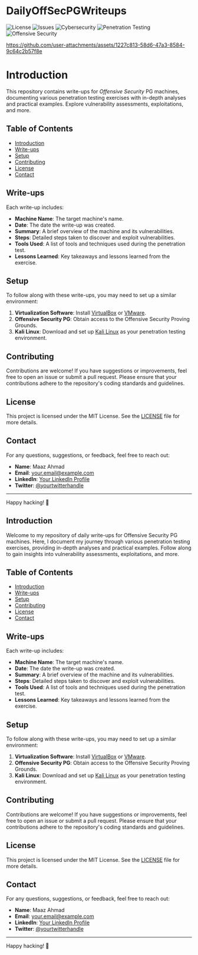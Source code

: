 # DailyOffSecPGWriteups

![License](https://img.shields.io/github/license/maazahmaad/OffSec-Proving-Grounds-Writeups)
![Issues](https://img.shields.io/github/issues/maazahmaad/OffSec-Proving-Grounds-Writeups)
![Cybersecurity](https://img.shields.io/badge/Cybersecurity-Expert-blue)
![Penetration Testing](https://img.shields.io/badge/Penetration%20Testing-Professional-green)
![Offensive Security](https://img.shields.io/badge/Offensive%20Security-Advanced-red)


https://github.com/user-attachments/assets/1227c813-58d6-47a3-8584-9c64c2b57f8e

# Introduction

This repository contains write-ups for *Offensive Security* PG machines, documenting various penetration testing exercises with in-depth analyses and practical examples. Explore vulnerability assessments, exploitations, and more.

## Table of Contents

- [Introduction](#introduction)
- [Write-ups](#write-ups)
- [Setup](#setup)
- [Contributing](#contributing)
- [License](#license)
- [Contact](#contact)

## Write-ups

Each write-up includes:
- **Machine Name**: The target machine's name.
- **Date**: The date the write-up was created.
- **Summary**: A brief overview of the machine and its vulnerabilities.
- **Steps**: Detailed steps taken to discover and exploit vulnerabilities.
- **Tools Used**: A list of tools and techniques used during the penetration test.
- **Lessons Learned**: Key takeaways and lessons learned from the exercise.

## Setup

To follow along with these write-ups, you may need to set up a similar environment:

1. **Virtualization Software**: Install [VirtualBox](https://www.virtualbox.org/) or [VMware](https://www.vmware.com/).
2. **Offensive Security PG**: Obtain access to the Offensive Security Proving Grounds.
3. **Kali Linux**: Download and set up [Kali Linux](https://www.kali.org/) as your penetration testing environment.

## Contributing

Contributions are welcome! If you have suggestions or improvements, feel free to open an issue or submit a pull request. Please ensure that your contributions adhere to the repository's coding standards and guidelines.

## License

This project is licensed under the MIT License. See the [LICENSE](LICENSE) file for more details.

## Contact

For any questions, suggestions, or feedback, feel free to reach out:

- **Name**: Maaz Ahmad
- **Email**: [your.email@example.com](mailto:your.email@example.com)
- **LinkedIn**: [Your LinkedIn Profile](https://www.linkedin.com/in/yourprofile)
- **Twitter**: [@yourtwitterhandle](https://twitter.com/yourtwitterhandle)

---

Happy hacking! 🚀


## Introduction

Welcome to my repository of daily write-ups for Offensive Security PG machines. Here, I document my journey through various penetration testing exercises, providing in-depth analyses and practical examples. Follow along to gain insights into vulnerability assessments, exploitations, and more.

## Table of Contents

- [Introduction](#introduction)
- [Write-ups](#write-ups)
- [Setup](#setup)
- [Contributing](#contributing)
- [License](#license)
- [Contact](#contact)

## Write-ups

Each write-up includes:
- **Machine Name**: The target machine's name.
- **Date**: The date the write-up was created.
- **Summary**: A brief overview of the machine and its vulnerabilities.
- **Steps**: Detailed steps taken to discover and exploit vulnerabilities.
- **Tools Used**: A list of tools and techniques used during the penetration test.
- **Lessons Learned**: Key takeaways and lessons learned from the exercise.

## Setup

To follow along with these write-ups, you may need to set up a similar environment:

1. **Virtualization Software**: Install [VirtualBox](https://www.virtualbox.org/) or [VMware](https://www.vmware.com/).
2. **Offensive Security PG**: Obtain access to the Offensive Security Proving Grounds.
3. **Kali Linux**: Download and set up [Kali Linux](https://www.kali.org/) as your penetration testing environment.

## Contributing

Contributions are welcome! If you have suggestions or improvements, feel free to open an issue or submit a pull request. Please ensure that your contributions adhere to the repository's coding standards and guidelines.

## License

This project is licensed under the MIT License. See the [LICENSE](LICENSE) file for more details.

## Contact

For any questions, suggestions, or feedback, feel free to reach out:

- **Name**: Maaz Ahmad
- **Email**: [your.email@example.com](mailto:your.email@example.com)
- **LinkedIn**: [Your LinkedIn Profile](https://www.linkedin.com/in/yourprofile)
- **Twitter**: [@yourtwitterhandle](https://twitter.com/yourtwitterhandle)

---

Happy hacking! 🚀
